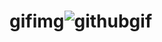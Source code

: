 # gifimg![githubgif](https://user-images.githubusercontent.com/70083257/191748011-f705b279-29c7-42ba-8116-aeaa1c338aac.gif)
